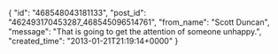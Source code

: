  {
   "id": "468548043181133",
   "post_id": "462493170453287_468545096514761",
   "from_name": "Scott Duncan",
   "message": "That is going to get the attention of someone unhappy.",
   "created_time": "2013-01-21T21:19:14+0000"
 }
